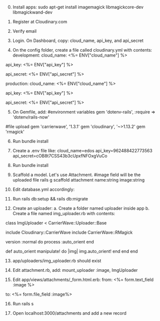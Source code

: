 0. Install apps: sudo apt-get install imagemagick libmagickcore-dev libmagickwand-dev

1. Register at Cloudinary.com

2. Verify email

3. Login. On Dashboard, copy: cloud_name, api_key, and api_secret

4. On the config folder, create a file called cloudinary.yml with contents:
development:
  cloud_name: <%= ENV["cloud_name"] %>
  
  api_key: <%= ENV["api_key"] %>
  
  api_secret: <%= ENV["api_secret"] %>

production:
  cloud_name: <%= ENV["cloud_name"] %>
  
  api_key: <%= ENV["api_key"] %>
  
  api_secret: <%= ENV["api_secret"] %>

5. On Gemfile, add:
#environment variables
gem 'dotenv-rails', :require => 'dotenv/rails-now'

#file upload
gem 'carrierwave', '1.3.1'
gem 'cloudinary', '~>1.13.2'
gem 'rmagick'

6. Run bundle install

7. Create a .env file like:
cloud_name=edos
api_key=962488422773563
api_secret=cOB8t7CSS43b3cUpxfNFOxgVuCo

8. Run bundle install

9. Scaffold a model. Let's use Attachment. 
#image field will be the uploaded file
rails g scaffold attachment name:string image:string

10. Edit database.yml accordingly:

11. Run rails db:setup && rails db:migrate

12. Create an uploader: 
a. Create a folder named uploader inside app
b. Create a file named img_uploader.rb with contents:

class ImgUploader < CarrierWave::Uploader::Base

  include Cloudinary::CarrierWave 
  include CarrierWave::RMagick

  version :normal do
    process :auto_orient
  end

  def auto_orient
    manipulate! do |img|
      img.auto_orient!
    end
  end
end

13. app/uploaders/img_uploader.rb should exist

14. Edit attachment.rb, add:
mount_uploader :image, ImgUploader

15. Edit app/views/attachments/_form.html.erb:
from:
<%= form.text_field :image %>

to:
<%= form.file_field :image%>

16. Run rails s

17. Open localhost:3000/attachments and add a new record
